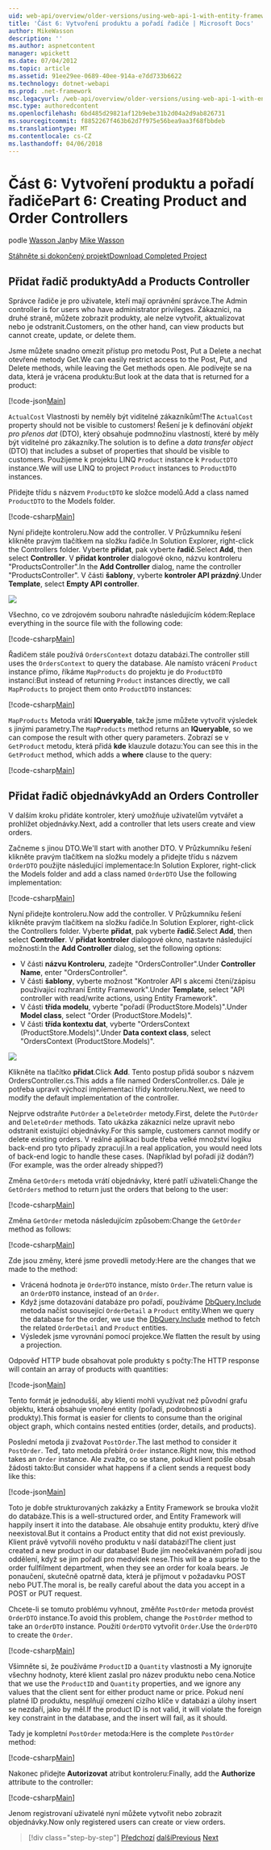 ```yaml
---
uid: web-api/overview/older-versions/using-web-api-1-with-entity-framework-5/using-web-api-with-entity-framework-part-6
title: 'Část 6: Vytvoření produktu a pořadí řadiče | Microsoft Docs'
author: MikeWasson
description: ''
ms.author: aspnetcontent
manager: wpickett
ms.date: 07/04/2012
ms.topic: article
ms.assetid: 91ee29ee-0689-40ee-914a-e7dd733b6622
ms.technology: dotnet-webapi
ms.prod: .net-framework
msc.legacyurl: /web-api/overview/older-versions/using-web-api-1-with-entity-framework-5/using-web-api-with-entity-framework-part-6
msc.type: authoredcontent
ms.openlocfilehash: 6bd485d29821af12b9ebe31b2d04a2d9ab826731
ms.sourcegitcommit: f8852267f463b62d7f975e56bea9aa3f68fbbdeb
ms.translationtype: MT
ms.contentlocale: cs-CZ
ms.lasthandoff: 04/06/2018
---
```

<a name="part-6-creating-product-and-order-controllers"></a><span data-ttu-id="46691-102">Část 6: Vytvoření produktu a pořadí řadiče</span><span class="sxs-lookup"><span data-stu-id="46691-102">Part 6: Creating Product and Order Controllers</span></span>
====================
<span data-ttu-id="46691-103">podle [Wasson Jan](https://github.com/MikeWasson)</span><span class="sxs-lookup"><span data-stu-id="46691-103">by [Mike Wasson](https://github.com/MikeWasson)</span></span>

[<span data-ttu-id="46691-104">Stáhněte si dokončený projekt</span><span class="sxs-lookup"><span data-stu-id="46691-104">Download Completed Project</span></span>](http://code.msdn.microsoft.com/ASP-NET-Web-API-with-afa30545)

## <a name="add-a-products-controller"></a><span data-ttu-id="46691-105">Přidat řadič produkty</span><span class="sxs-lookup"><span data-stu-id="46691-105">Add a Products Controller</span></span>

<span data-ttu-id="46691-106">Správce řadiče je pro uživatele, kteří mají oprávnění správce.</span><span class="sxs-lookup"><span data-stu-id="46691-106">The Admin controller is for users who have administrator privileges.</span></span> <span data-ttu-id="46691-107">Zákazníci, na druhé straně, můžete zobrazit produkty, ale nelze vytvořit, aktualizovat nebo je odstranit.</span><span class="sxs-lookup"><span data-stu-id="46691-107">Customers, on the other hand, can view products but cannot create, update, or delete them.</span></span>

<span data-ttu-id="46691-108">Jsme můžete snadno omezit přístup pro metodu Post, Put a Delete a nechat otevřené metody Get.</span><span class="sxs-lookup"><span data-stu-id="46691-108">We can easily restrict access to the Post, Put, and Delete methods, while leaving the Get methods open.</span></span> <span data-ttu-id="46691-109">Ale podívejte se na data, která je vrácena produktu:</span><span class="sxs-lookup"><span data-stu-id="46691-109">But look at the data that is returned for a product:</span></span>

[!code-json[Main](using-web-api-with-entity-framework-part-6/samples/sample1.json?highlight=1)]

<span data-ttu-id="46691-110">`ActualCost` Vlastnosti by neměly být viditelné zákazníkům!</span><span class="sxs-lookup"><span data-stu-id="46691-110">The `ActualCost` property should not be visible to customers!</span></span> <span data-ttu-id="46691-111">Řešení je k definování *objekt pro přenos dat* (DTO), který obsahuje podmnožinu vlastností, které by měly být viditelné pro zákazníky.</span><span class="sxs-lookup"><span data-stu-id="46691-111">The solution is to define a *data transfer object* (DTO) that includes a subset of properties that should be visible to customers.</span></span> <span data-ttu-id="46691-112">Použijeme k projektu LINQ `Product` instance k `ProductDTO` instance.</span><span class="sxs-lookup"><span data-stu-id="46691-112">We will use LINQ to project `Product` instances to `ProductDTO` instances.</span></span>

<span data-ttu-id="46691-113">Přidejte třídu s názvem `ProductDTO` ke složce modelů.</span><span class="sxs-lookup"><span data-stu-id="46691-113">Add a class named `ProductDTO` to the Models folder.</span></span>

[!code-csharp[Main](using-web-api-with-entity-framework-part-6/samples/sample2.cs)]

<span data-ttu-id="46691-114">Nyní přidejte kontroleru.</span><span class="sxs-lookup"><span data-stu-id="46691-114">Now add the controller.</span></span> <span data-ttu-id="46691-115">V Průzkumníku řešení klikněte pravým tlačítkem na složku řadiče.</span><span class="sxs-lookup"><span data-stu-id="46691-115">In Solution Explorer, right-click the Controllers folder.</span></span> <span data-ttu-id="46691-116">Vyberte **přidat**, pak vyberte **řadič**.</span><span class="sxs-lookup"><span data-stu-id="46691-116">Select **Add**, then select **Controller**.</span></span> <span data-ttu-id="46691-117">V **přidat kontroler** dialogové okno, názvu kontroleru &quot;ProductsController&quot;.</span><span class="sxs-lookup"><span data-stu-id="46691-117">In the **Add Controller** dialog, name the controller &quot;ProductsController&quot;.</span></span> <span data-ttu-id="46691-118">V části **šablony**, vyberte **kontroler API prázdný**.</span><span class="sxs-lookup"><span data-stu-id="46691-118">Under **Template**, select **Empty API controller**.</span></span>

![](using-web-api-with-entity-framework-part-6/_static/image1.png)

<span data-ttu-id="46691-119">Všechno, co ve zdrojovém souboru nahraďte následujícím kódem:</span><span class="sxs-lookup"><span data-stu-id="46691-119">Replace everything in the source file with the following code:</span></span>

[!code-csharp[Main](using-web-api-with-entity-framework-part-6/samples/sample3.cs)]

<span data-ttu-id="46691-120">Řadičem stále používá `OrdersContext` dotazu databázi.</span><span class="sxs-lookup"><span data-stu-id="46691-120">The controller still uses the `OrdersContext` to query the database.</span></span> <span data-ttu-id="46691-121">Ale namísto vrácení `Product` instance přímo, říkáme `MapProducts` do projektu je do `ProductDTO` instancí:</span><span class="sxs-lookup"><span data-stu-id="46691-121">But instead of returning `Product` instances directly, we call `MapProducts` to project them onto `ProductDTO` instances:</span></span>

[!code-csharp[Main](using-web-api-with-entity-framework-part-6/samples/sample4.cs?highlight=1)]

<span data-ttu-id="46691-122">`MapProducts` Metoda vrátí **IQueryable**, takže jsme můžete vytvořit výsledek s jinými parametry.</span><span class="sxs-lookup"><span data-stu-id="46691-122">The `MapProducts` method returns an **IQueryable**, so we can compose the result with other query parameters.</span></span> <span data-ttu-id="46691-123">Zobrazí se v `GetProduct` metodu, která přidá **kde** klauzule dotazu:</span><span class="sxs-lookup"><span data-stu-id="46691-123">You can see this in the `GetProduct` method, which adds a **where** clause to the query:</span></span>

[!code-csharp[Main](using-web-api-with-entity-framework-part-6/samples/sample5.cs?highlight=2)]

## <a name="add-an-orders-controller"></a><span data-ttu-id="46691-124">Přidat řadič objednávky</span><span class="sxs-lookup"><span data-stu-id="46691-124">Add an Orders Controller</span></span>

<span data-ttu-id="46691-125">V dalším kroku přidáte kontroler, který umožňuje uživatelům vytvářet a prohlížet objednávky.</span><span class="sxs-lookup"><span data-stu-id="46691-125">Next, add a controller that lets users create and view orders.</span></span>

<span data-ttu-id="46691-126">Začneme s jinou DTO.</span><span class="sxs-lookup"><span data-stu-id="46691-126">We'll start with another DTO.</span></span> <span data-ttu-id="46691-127">V Průzkumníku řešení klikněte pravým tlačítkem na složku modely a přidejte třídu s názvem `OrderDTO` použijte následující implementace:</span><span class="sxs-lookup"><span data-stu-id="46691-127">In Solution Explorer, right-click the Models folder and add a class named `OrderDTO` Use the following implementation:</span></span>

[!code-csharp[Main](using-web-api-with-entity-framework-part-6/samples/sample6.cs)]

<span data-ttu-id="46691-128">Nyní přidejte kontroleru.</span><span class="sxs-lookup"><span data-stu-id="46691-128">Now add the controller.</span></span> <span data-ttu-id="46691-129">V Průzkumníku řešení klikněte pravým tlačítkem na složku řadiče.</span><span class="sxs-lookup"><span data-stu-id="46691-129">In Solution Explorer, right-click the Controllers folder.</span></span> <span data-ttu-id="46691-130">Vyberte **přidat**, pak vyberte **řadič**.</span><span class="sxs-lookup"><span data-stu-id="46691-130">Select **Add**, then select **Controller**.</span></span> <span data-ttu-id="46691-131">V **přidat kontroler** dialogové okno, nastavte následující možnosti:</span><span class="sxs-lookup"><span data-stu-id="46691-131">In the **Add Controller** dialog, set the following options:</span></span>

- <span data-ttu-id="46691-132">V části **názvu Kontroleru**, zadejte "OrdersController".</span><span class="sxs-lookup"><span data-stu-id="46691-132">Under **Controller Name**, enter "OrdersController".</span></span>
- <span data-ttu-id="46691-133">V části **šablony**, vyberte možnost "Kontroler API s akcemi čtení/zápisu používající rozhraní Entity Framework".</span><span class="sxs-lookup"><span data-stu-id="46691-133">Under **Template**, select "API controller with read/write actions, using Entity Framework".</span></span>
- <span data-ttu-id="46691-134">V části **třída modelu**, vyberte &quot;pořadí (ProductStore.Models)&quot;.</span><span class="sxs-lookup"><span data-stu-id="46691-134">Under **Model class**, select &quot;Order (ProductStore.Models)&quot;.</span></span>
- <span data-ttu-id="46691-135">V části **třída kontextu dat**, vyberte &quot;OrdersContext (ProductStore.Models)&quot;.</span><span class="sxs-lookup"><span data-stu-id="46691-135">Under **Data context class**, select &quot;OrdersContext (ProductStore.Models)&quot;.</span></span>

![](using-web-api-with-entity-framework-part-6/_static/image2.png)

<span data-ttu-id="46691-136">Klikněte na tlačítko **přidat**.</span><span class="sxs-lookup"><span data-stu-id="46691-136">Click **Add**.</span></span> <span data-ttu-id="46691-137">Tento postup přidá soubor s názvem OrdersController.cs.</span><span class="sxs-lookup"><span data-stu-id="46691-137">This adds a file named OrdersController.cs.</span></span> <span data-ttu-id="46691-138">Dále je potřeba upravit výchozí implementaci třídy kontroleru.</span><span class="sxs-lookup"><span data-stu-id="46691-138">Next, we need to modify the default implementation of the controller.</span></span>

<span data-ttu-id="46691-139">Nejprve odstraňte `PutOrder` a `DeleteOrder` metody.</span><span class="sxs-lookup"><span data-stu-id="46691-139">First, delete the `PutOrder` and `DeleteOrder` methods.</span></span> <span data-ttu-id="46691-140">Tato ukázka zákazníci nelze upravit nebo odstranit existující objednávky.</span><span class="sxs-lookup"><span data-stu-id="46691-140">For this sample, customers cannot modify or delete existing orders.</span></span> <span data-ttu-id="46691-141">V reálné aplikaci bude třeba velké množství logiku back-end pro tyto případy zpracují.</span><span class="sxs-lookup"><span data-stu-id="46691-141">In a real application, you would need lots of back-end logic to handle these cases.</span></span> <span data-ttu-id="46691-142">(Například byl pořadí již dodán?)</span><span class="sxs-lookup"><span data-stu-id="46691-142">(For example, was the order already shipped?)</span></span>

<span data-ttu-id="46691-143">Změna `GetOrders` metoda vrátí objednávky, které patří uživateli:</span><span class="sxs-lookup"><span data-stu-id="46691-143">Change the `GetOrders` method to return just the orders that belong to the user:</span></span>

[!code-csharp[Main](using-web-api-with-entity-framework-part-6/samples/sample7.cs)]

<span data-ttu-id="46691-144">Změna `GetOrder` metoda následujícím způsobem:</span><span class="sxs-lookup"><span data-stu-id="46691-144">Change the `GetOrder` method as follows:</span></span>

[!code-csharp[Main](using-web-api-with-entity-framework-part-6/samples/sample8.cs)]

<span data-ttu-id="46691-145">Zde jsou změny, které jsme provedli metody:</span><span class="sxs-lookup"><span data-stu-id="46691-145">Here are the changes that we made to the method:</span></span>

- <span data-ttu-id="46691-146">Vrácená hodnota je `OrderDTO` instance, místo `Order`.</span><span class="sxs-lookup"><span data-stu-id="46691-146">The return value is an `OrderDTO` instance, instead of an `Order`.</span></span>
- <span data-ttu-id="46691-147">Když jsme dotazování databáze pro pořadí, používáme [DbQuery.Include](https://msdn.microsoft.com/library/gg696395) metoda načíst související `OrderDetail` a `Product` entity.</span><span class="sxs-lookup"><span data-stu-id="46691-147">When we query the database for the order, we use the [DbQuery.Include](https://msdn.microsoft.com/library/gg696395) method to fetch the related `OrderDetail` and `Product` entities.</span></span>
- <span data-ttu-id="46691-148">Výsledek jsme vyrovnání pomocí projekce.</span><span class="sxs-lookup"><span data-stu-id="46691-148">We flatten the result by using a projection.</span></span>

<span data-ttu-id="46691-149">Odpověď HTTP bude obsahovat pole produkty s počty:</span><span class="sxs-lookup"><span data-stu-id="46691-149">The HTTP response will contain an array of products with quantities:</span></span>

[!code-json[Main](using-web-api-with-entity-framework-part-6/samples/sample9.json)]

<span data-ttu-id="46691-150">Tento formát je jednodušší, aby klienti mohli využívat než původní grafu objektu, která obsahuje vnořené entity (pořadí, podrobnosti a produkty).</span><span class="sxs-lookup"><span data-stu-id="46691-150">This format is easier for clients to consume than the original object graph, which contains nested entities (order, details, and products).</span></span>

<span data-ttu-id="46691-151">Poslední metoda ji zvažovat `PostOrder`.</span><span class="sxs-lookup"><span data-stu-id="46691-151">The last method to consider it `PostOrder`.</span></span> <span data-ttu-id="46691-152">Teď, tato metoda přebírá `Order` instance.</span><span class="sxs-lookup"><span data-stu-id="46691-152">Right now, this method takes an `Order` instance.</span></span> <span data-ttu-id="46691-153">Ale zvažte, co se stane, pokud klient pošle obsah žádosti takto:</span><span class="sxs-lookup"><span data-stu-id="46691-153">But consider what happens if a client sends a request body like this:</span></span>

[!code-json[Main](using-web-api-with-entity-framework-part-6/samples/sample10.json)]

<span data-ttu-id="46691-154">Toto je dobře strukturovaných zakázky a Entity Framework se brouka vložit do databáze.</span><span class="sxs-lookup"><span data-stu-id="46691-154">This is a well-structured order, and Entity Framework will happily insert it into the database.</span></span> <span data-ttu-id="46691-155">Ale obsahuje entity produktu, který dříve neexistoval.</span><span class="sxs-lookup"><span data-stu-id="46691-155">But it contains a Product entity that did not exist previously.</span></span> <span data-ttu-id="46691-156">Klient právě vytvořili nového produktu v naší databázi!</span><span class="sxs-lookup"><span data-stu-id="46691-156">The client just created a new product in our database!</span></span> <span data-ttu-id="46691-157">Bude jím neočekávaném pořadí jsou oddělení, když se jim pořadí pro medvídek nese.</span><span class="sxs-lookup"><span data-stu-id="46691-157">This will be a suprise to the order fullfilment department, when they see an order for koala bears.</span></span> <span data-ttu-id="46691-158">Je ponaučení, skutečně opatrně data, která je přijmout v požadavku POST nebo PUT.</span><span class="sxs-lookup"><span data-stu-id="46691-158">The moral is, be really careful about the data you accept in a POST or PUT request.</span></span>

<span data-ttu-id="46691-159">Chcete-li se tomuto problému vyhnout, změňte `PostOrder` metoda provést `OrderDTO` instance.</span><span class="sxs-lookup"><span data-stu-id="46691-159">To avoid this problem, change the `PostOrder` method to take an `OrderDTO` instance.</span></span> <span data-ttu-id="46691-160">Použití `OrderDTO` vytvořit `Order`.</span><span class="sxs-lookup"><span data-stu-id="46691-160">Use the `OrderDTO` to create the `Order`.</span></span>

[!code-csharp[Main](using-web-api-with-entity-framework-part-6/samples/sample11.cs)]

<span data-ttu-id="46691-161">Všimněte si, že používáme `ProductID` a `Quantity` vlastnosti a My ignorujte všechny hodnoty, které klient zaslal pro název produktu nebo cena.</span><span class="sxs-lookup"><span data-stu-id="46691-161">Notice that we use the `ProductID` and `Quantity` properties, and we ignore any values that the client sent for either product name or price.</span></span> <span data-ttu-id="46691-162">Pokud není platné ID produktu, nesplňují omezení cizího klíče v databázi a úlohy insert se nezdaří, jako by měl.</span><span class="sxs-lookup"><span data-stu-id="46691-162">If the product ID is not valid, it will violate the foreign key constraint in the database, and the insert will fail, as it should.</span></span>

<span data-ttu-id="46691-163">Tady je kompletní `PostOrder` metoda:</span><span class="sxs-lookup"><span data-stu-id="46691-163">Here is the complete `PostOrder` method:</span></span>

[!code-csharp[Main](using-web-api-with-entity-framework-part-6/samples/sample12.cs)]

<span data-ttu-id="46691-164">Nakonec přidejte **Autorizovat** atribut kontroleru:</span><span class="sxs-lookup"><span data-stu-id="46691-164">Finally, add the **Authorize** attribute to the controller:</span></span>

[!code-csharp[Main](using-web-api-with-entity-framework-part-6/samples/sample13.cs)]

<span data-ttu-id="46691-165">Jenom registrovaní uživatelé nyní můžete vytvořit nebo zobrazit objednávky.</span><span class="sxs-lookup"><span data-stu-id="46691-165">Now only registered users can create or view orders.</span></span>

> [!div class="step-by-step"]
> <span data-ttu-id="46691-166">[Předchozí](using-web-api-with-entity-framework-part-5.md)
> [další](using-web-api-with-entity-framework-part-7.md)</span><span class="sxs-lookup"><span data-stu-id="46691-166">[Previous](using-web-api-with-entity-framework-part-5.md)
[Next](using-web-api-with-entity-framework-part-7.md)</span></span>
